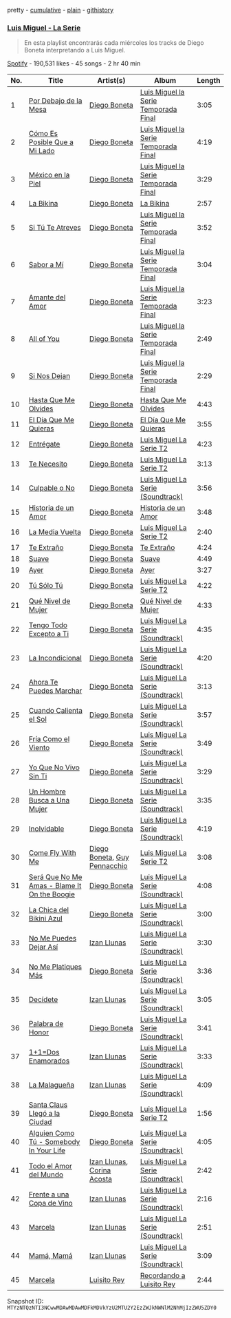 pretty - [cumulative](/playlists/cumulative/37i9dQZF1DXanhKC7V8ubd.md) - [plain](/playlists/plain/37i9dQZF1DXanhKC7V8ubd) - [githistory](https://github.githistory.xyz/mackorone/spotify-playlist-archive/blob/main/playlists/plain/37i9dQZF1DXanhKC7V8ubd)

### [Luis Miguel \- La Serie](https://open.spotify.com/playlist/37i9dQZF1DXanhKC7V8ubd)

> En esta playlist encontrarás cada miércoles los tracks de Diego Boneta interpretando a Luis Miguel.

[Spotify](https://open.spotify.com/user/spotify) - 190,531 likes - 45 songs - 2 hr 40 min

| No. | Title | Artist(s) | Album | Length |
|---|---|---|---|---|
| 1 | [Por Debajo de la Mesa](https://open.spotify.com/track/3KCeHZSB3tN57gIiWj40Nl) | [Diego Boneta](https://open.spotify.com/artist/1Pu2OFhNGOTakxDgxoIXiv) | [Luis Miguel la Serie Temporada Final](https://open.spotify.com/album/6HhpzEOsGl0a0v2ybCaSIh) | 3:05 |
| 2 | [Cómo Es Posible Que a Mi Lado](https://open.spotify.com/track/3ZNjvghaZ3p4a3ev5X2x23) | [Diego Boneta](https://open.spotify.com/artist/1Pu2OFhNGOTakxDgxoIXiv) | [Luis Miguel la Serie Temporada Final](https://open.spotify.com/album/6HhpzEOsGl0a0v2ybCaSIh) | 4:19 |
| 3 | [México en la Piel](https://open.spotify.com/track/17SIFNywo6J4yiUM0cEeDF) | [Diego Boneta](https://open.spotify.com/artist/1Pu2OFhNGOTakxDgxoIXiv) | [Luis Miguel la Serie Temporada Final](https://open.spotify.com/album/6HhpzEOsGl0a0v2ybCaSIh) | 3:29 |
| 4 | [La Bikina](https://open.spotify.com/track/0GrtRrSXmetN8HSADzaksN) | [Diego Boneta](https://open.spotify.com/artist/1Pu2OFhNGOTakxDgxoIXiv) | [La Bikina](https://open.spotify.com/album/0m8kdXoItMbcWjsEksajys) | 2:57 |
| 5 | [Si Tú Te Atreves](https://open.spotify.com/track/6lqKyo2uHRAxz163EC1hM5) | [Diego Boneta](https://open.spotify.com/artist/1Pu2OFhNGOTakxDgxoIXiv) | [Luis Miguel la Serie Temporada Final](https://open.spotify.com/album/6HhpzEOsGl0a0v2ybCaSIh) | 3:52 |
| 6 | [Sabor a Mí](https://open.spotify.com/track/0PUZVtQYWvyUD0VOxUK7Ev) | [Diego Boneta](https://open.spotify.com/artist/1Pu2OFhNGOTakxDgxoIXiv) | [Luis Miguel la Serie Temporada Final](https://open.spotify.com/album/6HhpzEOsGl0a0v2ybCaSIh) | 3:04 |
| 7 | [Amante del Amor](https://open.spotify.com/track/5H9cJhQGbfi7BXk80rWKq3) | [Diego Boneta](https://open.spotify.com/artist/1Pu2OFhNGOTakxDgxoIXiv) | [Luis Miguel la Serie Temporada Final](https://open.spotify.com/album/6HhpzEOsGl0a0v2ybCaSIh) | 3:23 |
| 8 | [All of You](https://open.spotify.com/track/5t4lw59HJItPWcV7gsKagy) | [Diego Boneta](https://open.spotify.com/artist/1Pu2OFhNGOTakxDgxoIXiv) | [Luis Miguel la Serie Temporada Final](https://open.spotify.com/album/6HhpzEOsGl0a0v2ybCaSIh) | 2:49 |
| 9 | [Si Nos Dejan](https://open.spotify.com/track/0Wz6sKRnJ9EUpoJAAOjH2x) | [Diego Boneta](https://open.spotify.com/artist/1Pu2OFhNGOTakxDgxoIXiv) | [Luis Miguel la Serie Temporada Final](https://open.spotify.com/album/6HhpzEOsGl0a0v2ybCaSIh) | 2:29 |
| 10 | [Hasta Que Me Olvides](https://open.spotify.com/track/5sRQhIurHz9Gr00lk5wWqm) | [Diego Boneta](https://open.spotify.com/artist/1Pu2OFhNGOTakxDgxoIXiv) | [Hasta Que Me Olvides](https://open.spotify.com/album/1fjVUB39r0VTS7LOzz8tQG) | 4:43 |
| 11 | [El Día Que Me Quieras](https://open.spotify.com/track/5frOkpJXoZ5WrlOAqoYEef) | [Diego Boneta](https://open.spotify.com/artist/1Pu2OFhNGOTakxDgxoIXiv) | [El Día Que Me Quieras](https://open.spotify.com/album/4auglTOkWfOubadkkOCpTk) | 3:55 |
| 12 | [Entrégate](https://open.spotify.com/track/2d4U4ftlc81telim26UP4X) | [Diego Boneta](https://open.spotify.com/artist/1Pu2OFhNGOTakxDgxoIXiv) | [Luis Miguel La Serie T2](https://open.spotify.com/album/3hAc5107Po8dWGWUhD9hGs) | 4:23 |
| 13 | [Te Necesito](https://open.spotify.com/track/1ARevWPx2IB1qXzUo0IDPo) | [Diego Boneta](https://open.spotify.com/artist/1Pu2OFhNGOTakxDgxoIXiv) | [Luis Miguel La Serie T2](https://open.spotify.com/album/3hAc5107Po8dWGWUhD9hGs) | 3:13 |
| 14 | [Culpable o No](https://open.spotify.com/track/0DNHxpEfovbcmXkzKOffWt) | [Diego Boneta](https://open.spotify.com/artist/1Pu2OFhNGOTakxDgxoIXiv) | [Luis Miguel La Serie \(Soundtrack\)](https://open.spotify.com/album/1T67eqZahKH2yGavUtXAh7) | 3:56 |
| 15 | [Historia de un Amor](https://open.spotify.com/track/6wy5otuBHzxKATVWWZwsKN) | [Diego Boneta](https://open.spotify.com/artist/1Pu2OFhNGOTakxDgxoIXiv) | [Historia de un Amor](https://open.spotify.com/album/010CerMmX7k4LzkgXu5SMM) | 3:48 |
| 16 | [La Media Vuelta](https://open.spotify.com/track/2UCTiINWMSxmFNStfyegEG) | [Diego Boneta](https://open.spotify.com/artist/1Pu2OFhNGOTakxDgxoIXiv) | [Luis Miguel La Serie T2](https://open.spotify.com/album/3hAc5107Po8dWGWUhD9hGs) | 2:40 |
| 17 | [Te Extraño](https://open.spotify.com/track/4YwIZU5oOCWsp5wjsjA8uo) | [Diego Boneta](https://open.spotify.com/artist/1Pu2OFhNGOTakxDgxoIXiv) | [Te Extraño](https://open.spotify.com/album/08cWuYKcCjjaf2ErED4UKP) | 4:24 |
| 18 | [Suave](https://open.spotify.com/track/0RDiWWC4yPgaFoGrgCxDmB) | [Diego Boneta](https://open.spotify.com/artist/1Pu2OFhNGOTakxDgxoIXiv) | [Suave](https://open.spotify.com/album/08aF7IkHdd3hJb636uGdyc) | 4:49 |
| 19 | [Ayer](https://open.spotify.com/track/6FgRSLNdxmLAtpEKPGgYhn) | [Diego Boneta](https://open.spotify.com/artist/1Pu2OFhNGOTakxDgxoIXiv) | [Ayer](https://open.spotify.com/album/4GdulW4kyCxnisUuXXHmqI) | 3:27 |
| 20 | [Tú Sólo Tú](https://open.spotify.com/track/6YwmruSp13RNswEyUBIKpF) | [Diego Boneta](https://open.spotify.com/artist/1Pu2OFhNGOTakxDgxoIXiv) | [Luis Miguel La Serie T2](https://open.spotify.com/album/3hAc5107Po8dWGWUhD9hGs) | 4:22 |
| 21 | [Qué Nivel de Mujer](https://open.spotify.com/track/68Xni2o0en1EvMWwwGUnmn) | [Diego Boneta](https://open.spotify.com/artist/1Pu2OFhNGOTakxDgxoIXiv) | [Qué Nivel de Mujer](https://open.spotify.com/album/1WEkDzbCKP0j0MHRGvzzfO) | 4:33 |
| 22 | [Tengo Todo Excepto a Ti](https://open.spotify.com/track/1TjMz9DW8awR2MG8KkpqFR) | [Diego Boneta](https://open.spotify.com/artist/1Pu2OFhNGOTakxDgxoIXiv) | [Luis Miguel La Serie \(Soundtrack\)](https://open.spotify.com/album/1T67eqZahKH2yGavUtXAh7) | 4:35 |
| 23 | [La Incondicional](https://open.spotify.com/track/54f7LzaZQRoOaXDQvDmFQP) | [Diego Boneta](https://open.spotify.com/artist/1Pu2OFhNGOTakxDgxoIXiv) | [Luis Miguel La Serie \(Soundtrack\)](https://open.spotify.com/album/1T67eqZahKH2yGavUtXAh7) | 4:20 |
| 24 | [Ahora Te Puedes Marchar](https://open.spotify.com/track/4b9UopkOimH0tbL4pQS7Gq) | [Diego Boneta](https://open.spotify.com/artist/1Pu2OFhNGOTakxDgxoIXiv) | [Luis Miguel La Serie \(Soundtrack\)](https://open.spotify.com/album/1T67eqZahKH2yGavUtXAh7) | 3:13 |
| 25 | [Cuando Calienta el Sol](https://open.spotify.com/track/45b1FmcfKKktix1QYWC6m4) | [Diego Boneta](https://open.spotify.com/artist/1Pu2OFhNGOTakxDgxoIXiv) | [Luis Miguel La Serie \(Soundtrack\)](https://open.spotify.com/album/1T67eqZahKH2yGavUtXAh7) | 3:57 |
| 26 | [Fría Como el Viento](https://open.spotify.com/track/7sGwPh1SvRUH6QsWYYAmBk) | [Diego Boneta](https://open.spotify.com/artist/1Pu2OFhNGOTakxDgxoIXiv) | [Luis Miguel La Serie \(Soundtrack\)](https://open.spotify.com/album/1T67eqZahKH2yGavUtXAh7) | 3:49 |
| 27 | [Yo Que No Vivo Sin Ti](https://open.spotify.com/track/65AJt1ynmZMKcfbGWgtNVv) | [Diego Boneta](https://open.spotify.com/artist/1Pu2OFhNGOTakxDgxoIXiv) | [Luis Miguel La Serie \(Soundtrack\)](https://open.spotify.com/album/1T67eqZahKH2yGavUtXAh7) | 3:29 |
| 28 | [Un Hombre Busca a Una Mujer](https://open.spotify.com/track/0NbePi8fd6qmxTwIni7dLt) | [Diego Boneta](https://open.spotify.com/artist/1Pu2OFhNGOTakxDgxoIXiv) | [Luis Miguel La Serie \(Soundtrack\)](https://open.spotify.com/album/1T67eqZahKH2yGavUtXAh7) | 3:35 |
| 29 | [Inolvidable](https://open.spotify.com/track/1V1eFDVvVozde4gwQSnGHl) | [Diego Boneta](https://open.spotify.com/artist/1Pu2OFhNGOTakxDgxoIXiv) | [Luis Miguel La Serie \(Soundtrack\)](https://open.spotify.com/album/1T67eqZahKH2yGavUtXAh7) | 4:19 |
| 30 | [Come Fly With Me](https://open.spotify.com/track/2WY0EkMOBgShBfBcH5adPo) | [Diego Boneta](https://open.spotify.com/artist/1Pu2OFhNGOTakxDgxoIXiv), [Guy Pennacchio](https://open.spotify.com/artist/2siY1sedpaJyzYiiSnUfKn) | [Luis Miguel La Serie T2](https://open.spotify.com/album/3hAc5107Po8dWGWUhD9hGs) | 3:08 |
| 31 | [Será Que No Me Amas \- Blame It On the Boogie](https://open.spotify.com/track/562XxukLtmjvlIp3mE58Uv) | [Diego Boneta](https://open.spotify.com/artist/1Pu2OFhNGOTakxDgxoIXiv) | [Luis Miguel La Serie \(Soundtrack\)](https://open.spotify.com/album/1T67eqZahKH2yGavUtXAh7) | 4:08 |
| 32 | [La Chica del Bikini Azul](https://open.spotify.com/track/65Kwl5IbSUD8NEy5fVnGAX) | [Diego Boneta](https://open.spotify.com/artist/1Pu2OFhNGOTakxDgxoIXiv) | [Luis Miguel La Serie \(Soundtrack\)](https://open.spotify.com/album/1T67eqZahKH2yGavUtXAh7) | 3:00 |
| 33 | [No Me Puedes Dejar Así](https://open.spotify.com/track/6nEDSOTbtLlvGhm3lFalS3) | [Izan Llunas](https://open.spotify.com/artist/2ul9EYAgD5oc3ipp34QzMl) | [Luis Miguel La Serie \(Soundtrack\)](https://open.spotify.com/album/1T67eqZahKH2yGavUtXAh7) | 3:30 |
| 34 | [No Me Platiques Más](https://open.spotify.com/track/5UIYWktN5tXgCR8sIFdnfs) | [Diego Boneta](https://open.spotify.com/artist/1Pu2OFhNGOTakxDgxoIXiv) | [Luis Miguel La Serie \(Soundtrack\)](https://open.spotify.com/album/1T67eqZahKH2yGavUtXAh7) | 3:36 |
| 35 | [Decídete](https://open.spotify.com/track/5lRX73MHN130xWXV7p1tKe) | [Izan Llunas](https://open.spotify.com/artist/2ul9EYAgD5oc3ipp34QzMl) | [Luis Miguel La Serie \(Soundtrack\)](https://open.spotify.com/album/1T67eqZahKH2yGavUtXAh7) | 3:05 |
| 36 | [Palabra de Honor](https://open.spotify.com/track/0zUUBFTh54gN3sPqK4b1uy) | [Diego Boneta](https://open.spotify.com/artist/1Pu2OFhNGOTakxDgxoIXiv) | [Luis Miguel La Serie \(Soundtrack\)](https://open.spotify.com/album/1T67eqZahKH2yGavUtXAh7) | 3:41 |
| 37 | [1+1=Dos Enamorados](https://open.spotify.com/track/4GR446pvdwhSMO0jEuSiZI) | [Izan Llunas](https://open.spotify.com/artist/2ul9EYAgD5oc3ipp34QzMl) | [Luis Miguel La Serie \(Soundtrack\)](https://open.spotify.com/album/1T67eqZahKH2yGavUtXAh7) | 3:33 |
| 38 | [La Malagueña](https://open.spotify.com/track/3q2oxHvXIElGViJILUlHjA) | [Izan Llunas](https://open.spotify.com/artist/2ul9EYAgD5oc3ipp34QzMl) | [Luis Miguel La Serie \(Soundtrack\)](https://open.spotify.com/album/1T67eqZahKH2yGavUtXAh7) | 4:09 |
| 39 | [Santa Claus Llegó a la Ciudad](https://open.spotify.com/track/264Tse9ddCqOkBDtzBqlwE) | [Diego Boneta](https://open.spotify.com/artist/1Pu2OFhNGOTakxDgxoIXiv) | [Luis Miguel La Serie T2](https://open.spotify.com/album/3hAc5107Po8dWGWUhD9hGs) | 1:56 |
| 40 | [Alguien Como Tú \- Somebody In Your Life](https://open.spotify.com/track/2ekycP17cUY9XHzWilVyGC) | [Diego Boneta](https://open.spotify.com/artist/1Pu2OFhNGOTakxDgxoIXiv) | [Luis Miguel La Serie \(Soundtrack\)](https://open.spotify.com/album/1T67eqZahKH2yGavUtXAh7) | 4:05 |
| 41 | [Todo el Amor del Mundo](https://open.spotify.com/track/570hntyY2MNgVjGCUcr4nc) | [Izan Llunas](https://open.spotify.com/artist/2ul9EYAgD5oc3ipp34QzMl), [Corina Acosta](https://open.spotify.com/artist/2hd3n1SqHgKYTUi3uY62Jf) | [Luis Miguel La Serie \(Soundtrack\)](https://open.spotify.com/album/1T67eqZahKH2yGavUtXAh7) | 2:42 |
| 42 | [Frente a una Copa de Vino](https://open.spotify.com/track/3Xqp9CBGYXW6MjZB9MTeyH) | [Izan Llunas](https://open.spotify.com/artist/2ul9EYAgD5oc3ipp34QzMl) | [Luis Miguel La Serie \(Soundtrack\)](https://open.spotify.com/album/1T67eqZahKH2yGavUtXAh7) | 2:16 |
| 43 | [Marcela](https://open.spotify.com/track/7LJGQzwkRUYaTvXdASbSd2) | [Izan Llunas](https://open.spotify.com/artist/2ul9EYAgD5oc3ipp34QzMl) | [Luis Miguel La Serie \(Soundtrack\)](https://open.spotify.com/album/1T67eqZahKH2yGavUtXAh7) | 2:51 |
| 44 | [Mamá, Mamá](https://open.spotify.com/track/3rbFG6W7yWwjxpVLxcCqif) | [Izan Llunas](https://open.spotify.com/artist/2ul9EYAgD5oc3ipp34QzMl) | [Luis Miguel La Serie \(Soundtrack\)](https://open.spotify.com/album/1T67eqZahKH2yGavUtXAh7) | 3:09 |
| 45 | [Marcela](https://open.spotify.com/track/68Y9OKGMbnKL38o2gFEaoD) | [Luisito Rey](https://open.spotify.com/artist/1bdgHvfW3oLuPbeHEJeAqR) | [Recordando a Luisito Rey](https://open.spotify.com/album/58uPvmLFttDExcycapIS03) | 2:44 |

Snapshot ID: `MTYzNTQzNTI3NCwwMDAwMDAwMDFkMDVkYzU2MTU2Y2EzZWJkNWNlM2NhMjIzZWU5ZDY0`
